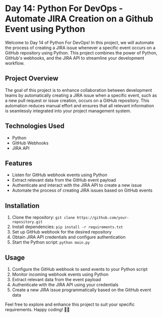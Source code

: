 # Day 14: Python For DevOps - Automate JIRA Creation on a Github Event using Python

Welcome to Day 14 of Python For DevOps! In this project, we will automate the process of creating a JIRA issue whenever a specific event occurs on a GitHub repository using Python. This project combines the power of Python, GitHub's webhooks, and the JIRA API to streamline your development workflow.

## Project Overview
The goal of this project is to enhance collaboration between development teams by automatically creating a JIRA issue when a specific event, such as a new pull request or issue creation, occurs on a GitHub repository. This automation reduces manual effort and ensures that all relevant information is seamlessly integrated into your project management system.

## Technologies Used
- Python
- GitHub Webhooks
- JIRA API

## Features
- Listen for GitHub webhook events using Python
- Extract relevant data from the GitHub event payload
- Authenticate and interact with the JIRA API to create a new issue
- Automate the process of creating JIRA issues based on GitHub events

## Installation
1. Clone the repository: `git clone https://github.com/your-repository.git`
2. Install dependencies: `pip install -r requirements.txt`
3. Set up GitHub webhook for the desired repository
4. Obtain JIRA API credentials and configure authentication
5. Start the Python script: `python main.py`

## Usage
1. Configure the GitHub webhook to send events to your Python script
2. Monitor incoming webhook events using Python
3. Extract relevant data from the event payload
4. Authenticate with the JIRA API using your credentials
5. Create a new JIRA issue programmatically based on the GitHub event data



Feel free to explore and enhance this project to suit your specific requirements. Happy coding! 🐍🚀

